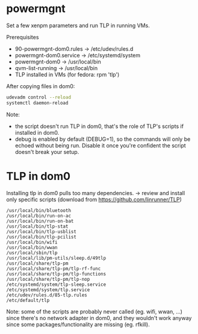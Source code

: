 # powermgnt

Set a few xenpm parameters and run TLP in running VMs.

Prerequisites
* 90-powermgnt-dom0.rules -> /etc/udev/rules.d
* powermgnt-dom0.service -> /etc/systemd/system
* powermgnt-dom0 -> /usr/local/bin
* qvm-list-running -> /usr/local/bin
* TLP installed in VMs (for fedora: rpm 'tlp')

After copying files in dom0:

```sh
udevadm control --reload
systemctl daemon-reload
```

Note:
* the script doesn't run TLP in dom0, that's the role of TLP's scripts if installed in dom0.
* debug is enabled by default (DEBUG=1), so the commands will only be echoed without being run. Disable it once you're confident the script doesn't break your setup.


# TLP in dom0

Installing tlp in dom0 pulls too many dependencies. -> review and install only specific scripts (download from https://github.com/linrunner/TLP)


```
/usr/local/bin/bluetooth
/usr/local/bin/run-on-ac
/usr/local/bin/run-on-bat
/usr/local/bin/tlp-stat
/usr/local/bin/tlp-usblist
/usr/local/bin/tlp-pcilist
/usr/local/bin/wifi
/usr/local/bin/wwan
/usr/local/sbin/tlp
/usr/local/lib/pm-utils/sleep.d/49tlp
/usr/local/share/tlp-pm
/usr/local/share/tlp-pm/tlp-rf-func
/usr/local/share/tlp-pm/tlp-functions
/usr/local/share/tlp-pm/tlp-nop
/etc/systemd/system/tlp-sleep.service
/etc/systemd/system/tlp.service
/etc/udev/rules.d/85-tlp.rules
/etc/default/tlp 
```

Note: some of the scripts are probably never called (eg. wifi, wwan, ...) since there's no network adapter in dom0, and they wouldn't work anyway since some packages/functionality are missing (eg. rfkill). 
 
